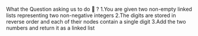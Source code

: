 What the Question asking us to do 🤔 ?
    1.You are given two non-empty linked lists representing two non-negative integers
    2.The digits are stored in reverse order and each of their nodes contain a single digit
    3.Add the two numbers and return it as a linked list


     
